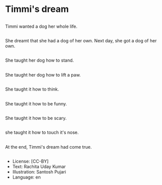 # Timmi's dream

##
Timmi wanted a dog her whole life.

##
She dreamt that she had a dog of her own. Next day, she got a dog of her own.

##
She taught her dog how to stand.

##
She taught her dog how to lift a paw.

##
She taught it how to think.

##
She taught it how to be funny.

##
She taught it how to be scary.

##
she taught it how to touch it's nose.

##
At the end, Timmi's dream had come true.

##
* License: [CC-BY]
* Text: Rachita Uday Kumar
* Illustration: Santosh Pujari
* Language: en
